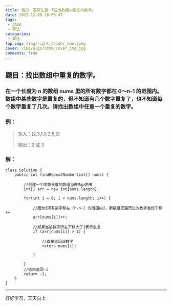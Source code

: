 ```yaml
---
title: 每日一道算法题：「找出数组中重复的数字」 
date: 2022-12-08 18:00:47 
tags: 
 - JAVA
 - 算法
categories: 
 - 算法 
top_img: /img/right_spider_man.jpeg
cover: /img/algorithm_cover_img.jpg 
comments: true
---
```


## 题目：找出数组中重复的数字。

### 在一个长度为 n 的数组 nums 里的所有数字都在 0～n-1 的范围内。数组中某些数字是重复的，但不知道有几个数字重复了，也不知道每个数字重复了几次。请找出数组中任意一个重复的数字。

### 例：

> 输入：[2,3,1,0,2,5,3]
>
> 输出：2 或 3
### 解：
```
class Solution {
    public int findRepeatNumber(int[] nums) {
    
        //创建一个同等长度的数组当做Map使用
        int[] arr = new int[nums.length];
        
        for(int i = 0; i < nums.length; i++) {
        
            //因为[所有数字都在 0～n-1 的范围内]，新数组把遍历过的数字当做下标++
            arr[nums[i]]++;
            
            //如果当前数字所在下标大于1表示重复
            if (arr[nums[i]] > 1) {
            
                //直接返回该数字
                return nums[i];
                
            }
            
        }
        //否则返回-1
        return -1;
    }
}
```
---
好好学习，天天向上
